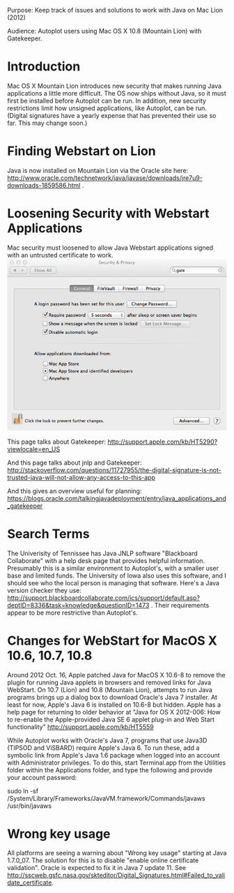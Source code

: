 Purpose: Keep track of issues and solutions to work with Java on Mac
Lion (2012)

Audience: Autoplot users using Mac OS X 10.8 (Mountain Lion) with
Gatekeeper.

# Introduction

Mac OS X Mountain Lion introduces new security that makes running Java
applications a little more difficult. The OS now ships without Java, so
it must first be installed before Autoplot can be run. In addition, new
security restrictions limit how unsigned applications, like Autoplot,
can be run. (Digital signatures have a yearly expense that has prevented
their use so far. This may change soon.)

# Finding Webstart on Lion

Java is now installed on Mountain Lion via the Oracle site here:
<http://www.oracle.com/technetwork/java/javase/downloads/jre7u9-downloads-1859586.html>
.

# Loosening Security with Webstart Applications

Mac security must loosened to allow Java Webstart applications signed
with an untrusted certificate to work.
![MacLionSecurity.jpg](MacLionSecurity.jpg "MacLionSecurity.jpg")

This page talks about Gatekeeper:
<http://support.apple.com/kb/HT5290?viewlocale=en_US>

And this page talks about jnlp and Gatekeeper:
<http://stackoverflow.com/questions/11727955/the-digital-signature-is-not-trusted-java-will-not-allow-any-access-to-this-app>

And this gives an overview useful for planning:
<https://blogs.oracle.com/talkingjavadeployment/entry/java_applications_and_gatekeeper>

# Search Terms

The Univerisity of Tennissee has Java JNLP software "Blackboard
Collaborate" with a help desk page that provides helpful information.
Presumably this is a similar environment to Autoplot's, with a smaller
user base and limited funds. The University of Iowa also uses this
software, and I should see who the local person is managing that
software. Here's a Java version checker they use:
<http://support.blackboardcollaborate.com/ics/support/default.asp?deptID=8336&task=knowledge&questionID=1473>
. Their requirements appear to be more restrictive than Autoplot's.

# Changes for WebStart for MacOS X 10.6, 10.7, 10.8

Around 2012 Oct. 16, Apple patched Java for MacOS X 10.6-8 to remove the
plugin for running Java applets in browsers and removed links for Java
WebStart. On 10.7 (Lion) and 10.8 (Mountain Lion), attempts to run Java
programs brings up a dialog box to download Oracle's Java 7 installer.
At least for now, Apple's Java 6 is installed on 10.6-8 but hidden.
Apple has a help page for returning to older behavior at "Java for OS X
2012-006: How to re-enable the Apple-provided Java SE 6 applet plug-in
and Web Start functionality" <http://support.apple.com/kb/HT5559>

While Autoplot works with Oracle's Java 7, programs that use Java3D
(TIPSOD and ViSBARD) require Apple's Java 6. To run these, add a
symbolic link from Apple's Java 1.6 package when logged into an account
with Administrator privileges. To do this, start Terminal.app from the
Utilities folder within the Applications folder, and type the following
and provide your account password:

sudo ln -sf /System/Library/Frameworks/JavaVM.framework/Commands/javaws
/usr/bin/javaws

# Wrong key usage

All platforms are seeing a warning about "Wrong key usage" starting at
Java 1.7.0\_07. The solution for this is to disable "enable online
certificate validation". Oracle is expected to fix it in Java 7 update
11. See
<http://sscweb.gsfc.nasa.gov/skteditor/Digital_Signatures.html#Failed_to_validate_certificate>.

